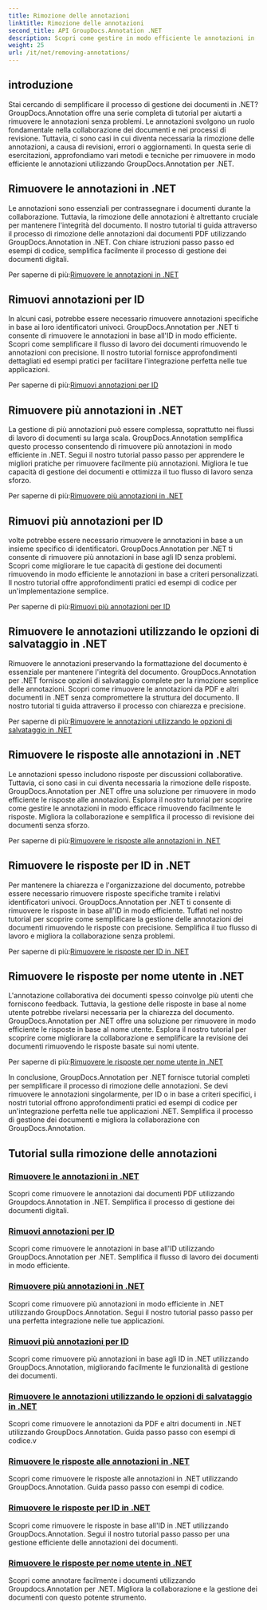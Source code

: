 ```yaml
---
title: Rimozione delle annotazioni
linktitle: Rimozione delle annotazioni
second_title: API GroupDocs.Annotation .NET
description: Scopri come gestire in modo efficiente le annotazioni in .NET con i tutorial di GroupDocs.Annotation. Semplifica il flusso di lavoro dei documenti e migliora la collaborazione senza problemi.
weight: 25
url: /it/net/removing-annotations/
---
```

## introduzione

Stai cercando di semplificare il processo di gestione dei documenti in .NET? GroupDocs.Annotation offre una serie completa di tutorial per aiutarti a rimuovere le annotazioni senza problemi. Le annotazioni svolgono un ruolo fondamentale nella collaborazione dei documenti e nei processi di revisione. Tuttavia, ci sono casi in cui diventa necessaria la rimozione delle annotazioni, a causa di revisioni, errori o aggiornamenti. In questa serie di esercitazioni, approfondiamo vari metodi e tecniche per rimuovere in modo efficiente le annotazioni utilizzando GroupDocs.Annotation per .NET.

## Rimuovere le annotazioni in .NET
Le annotazioni sono essenziali per contrassegnare i documenti durante la collaborazione. Tuttavia, la rimozione delle annotazioni è altrettanto cruciale per mantenere l'integrità del documento. Il nostro tutorial ti guida attraverso il processo di rimozione delle annotazioni dai documenti PDF utilizzando GroupDocs.Annotation in .NET. Con chiare istruzioni passo passo ed esempi di codice, semplifica facilmente il processo di gestione dei documenti digitali.

 Per saperne di più:[Rimuovere le annotazioni in .NET](./remove-annotations/)

## Rimuovi annotazioni per ID
In alcuni casi, potrebbe essere necessario rimuovere annotazioni specifiche in base ai loro identificatori univoci. GroupDocs.Annotation per .NET ti consente di rimuovere le annotazioni in base all'ID in modo efficiente. Scopri come semplificare il flusso di lavoro dei documenti rimuovendo le annotazioni con precisione. Il nostro tutorial fornisce approfondimenti dettagliati ed esempi pratici per facilitare l'integrazione perfetta nelle tue applicazioni.

 Per saperne di più:[Rimuovi annotazioni per ID](./remove-annotations-by-id/)

## Rimuovere più annotazioni in .NET
La gestione di più annotazioni può essere complessa, soprattutto nei flussi di lavoro di documenti su larga scala. GroupDocs.Annotation semplifica questo processo consentendo di rimuovere più annotazioni in modo efficiente in .NET. Segui il nostro tutorial passo passo per apprendere le migliori pratiche per rimuovere facilmente più annotazioni. Migliora le tue capacità di gestione dei documenti e ottimizza il tuo flusso di lavoro senza sforzo.

 Per saperne di più:[Rimuovere più annotazioni in .NET](./remove-multiple-annotations/)

## Rimuovi più annotazioni per ID
volte potrebbe essere necessario rimuovere le annotazioni in base a un insieme specifico di identificatori. GroupDocs.Annotation per .NET ti consente di rimuovere più annotazioni in base agli ID senza problemi. Scopri come migliorare le tue capacità di gestione dei documenti rimuovendo in modo efficiente le annotazioni in base a criteri personalizzati. Il nostro tutorial offre approfondimenti pratici ed esempi di codice per un'implementazione semplice.

 Per saperne di più:[Rimuovi più annotazioni per ID](./remove-multiple-annotations-by-ids/)

## Rimuovere le annotazioni utilizzando le opzioni di salvataggio in .NET
Rimuovere le annotazioni preservando la formattazione del documento è essenziale per mantenere l'integrità del documento. GroupDocs.Annotation per .NET fornisce opzioni di salvataggio complete per la rimozione semplice delle annotazioni. Scopri come rimuovere le annotazioni da PDF e altri documenti in .NET senza compromettere la struttura del documento. Il nostro tutorial ti guida attraverso il processo con chiarezza e precisione.

 Per saperne di più:[Rimuovere le annotazioni utilizzando le opzioni di salvataggio in .NET](./remove-annotations-using-save-options/)

## Rimuovere le risposte alle annotazioni in .NET
Le annotazioni spesso includono risposte per discussioni collaborative. Tuttavia, ci sono casi in cui diventa necessaria la rimozione delle risposte. GroupDocs.Annotation per .NET offre una soluzione per rimuovere in modo efficiente le risposte alle annotazioni. Esplora il nostro tutorial per scoprire come gestire le annotazioni in modo efficace rimuovendo facilmente le risposte. Migliora la collaborazione e semplifica il processo di revisione dei documenti senza sforzo.

 Per saperne di più:[Rimuovere le risposte alle annotazioni in .NET](./remove-replies-to-annotations/)

## Rimuovere le risposte per ID in .NET
Per mantenere la chiarezza e l'organizzazione del documento, potrebbe essere necessario rimuovere risposte specifiche tramite i relativi identificatori univoci. GroupDocs.Annotation per .NET ti consente di rimuovere le risposte in base all'ID in modo efficiente. Tuffati nel nostro tutorial per scoprire come semplificare la gestione delle annotazioni dei documenti rimuovendo le risposte con precisione. Semplifica il tuo flusso di lavoro e migliora la collaborazione senza problemi.

 Per saperne di più:[Rimuovere le risposte per ID in .NET](./remove-replies-by-id/)

## Rimuovere le risposte per nome utente in .NET
L'annotazione collaborativa dei documenti spesso coinvolge più utenti che forniscono feedback. Tuttavia, la gestione delle risposte in base al nome utente potrebbe rivelarsi necessaria per la chiarezza del documento. GroupDocs.Annotation per .NET offre una soluzione per rimuovere in modo efficiente le risposte in base al nome utente. Esplora il nostro tutorial per scoprire come migliorare la collaborazione e semplificare la revisione dei documenti rimuovendo le risposte basate sui nomi utente.

 Per saperne di più:[Rimuovere le risposte per nome utente in .NET](./remove-replies-by-username/)

In conclusione, GroupDocs.Annotation per .NET fornisce tutorial completi per semplificare il processo di rimozione delle annotazioni. Se devi rimuovere le annotazioni singolarmente, per ID o in base a criteri specifici, i nostri tutorial offrono approfondimenti pratici ed esempi di codice per un'integrazione perfetta nelle tue applicazioni .NET. Semplifica il processo di gestione dei documenti e migliora la collaborazione con GroupDocs.Annotation.
## Tutorial sulla rimozione delle annotazioni
### [Rimuovere le annotazioni in .NET](./remove-annotations/)
Scopri come rimuovere le annotazioni dai documenti PDF utilizzando Groupdocs.Annotation in .NET. Semplifica il processo di gestione dei documenti digitali.
### [Rimuovi annotazioni per ID](./remove-annotations-by-id/)
Scopri come rimuovere le annotazioni in base all'ID utilizzando GroupDocs.Annotation per .NET. Semplifica il flusso di lavoro dei documenti in modo efficiente.
### [Rimuovere più annotazioni in .NET](./remove-multiple-annotations/)
Scopri come rimuovere più annotazioni in modo efficiente in .NET utilizzando GroupDocs.Annotation. Segui il nostro tutorial passo passo per una perfetta integrazione nelle tue applicazioni.
### [Rimuovi più annotazioni per ID](./remove-multiple-annotations-by-ids/)
Scopri come rimuovere più annotazioni in base agli ID in .NET utilizzando GroupDocs.Annotation, migliorando facilmente le funzionalità di gestione dei documenti.
### [Rimuovere le annotazioni utilizzando le opzioni di salvataggio in .NET](./remove-annotations-using-save-options/)
Scopri come rimuovere le annotazioni da PDF e altri documenti in .NET utilizzando GroupDocs.Annotation. Guida passo passo con esempi di codice.v
### [Rimuovere le risposte alle annotazioni in .NET](./remove-replies-to-annotations/)
Scopri come rimuovere le risposte alle annotazioni in .NET utilizzando GroupDocs.Annotation. Guida passo passo con esempi di codice.
### [Rimuovere le risposte per ID in .NET](./remove-replies-by-id/)
Scopri come rimuovere le risposte in base all'ID in .NET utilizzando GroupDocs.Annotation. Segui il nostro tutorial passo passo per una gestione efficiente delle annotazioni dei documenti.
### [Rimuovere le risposte per nome utente in .NET](./remove-replies-by-username/)
Scopri come annotare facilmente i documenti utilizzando Groupdocs.Annotation per .NET. Migliora la collaborazione e la gestione dei documenti con questo potente strumento.